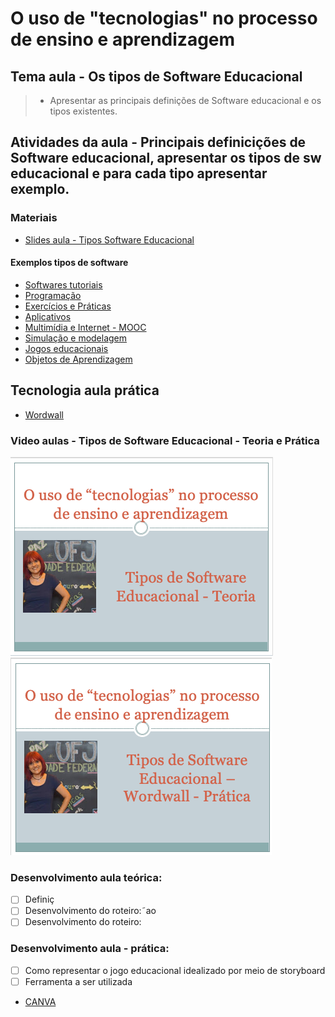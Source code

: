 # O uso de "tecnologias" no processo de ensino e aprendizagem
## Tema aula - Os tipos de Software Educacional
 
>  * Apresentar as principais definições de Software educacional e os tipos existentes.

## Atividades da aula - Principais definicições de Software educacional, apresentar os tipos de sw educacional e para cada tipo apresentar exemplo.

### Materiais
- [Slides aula - Tipos Software Educacional](tipos_sw_educacional.pdf)

#### Exemplos tipos de software
- [Softwares tutoriais](https://www.tabelaperiodicacompleta.com/)
- [Programação](https://turtleacademy.com)
- [Exercícios e Práticas](https://pt.duolingo.com/learn)
- [Aplicativos](https://docs.google.com/document/u/0/?tgif=d)
- [Multimídia e Internet - MOOC](https://www.coursera.org/)
- [Simulação e modelagem](https://phet.colorado.edu/sims/html/concentration/latest/concentration_pt_BR.html)
- [Jogos educacionais](https://www.minecraft.net/pt-br)
- [Objetos de Aprendizagem](http://www.loa.sead.ufscar.br/)


## Tecnologia aula prática
- [Wordwall](https://wordwall.net/)


### Video aulas  -  Tipos de Software Educacional - Teoria e Prática
[![Aula - Tipos de Software Educacional - Teórica](capa_aula09.png)]()
[![Aula - Tipos de Software Educacional - Prática](capa_aula10.png)]()



### Desenvolvimento aula teórica: 

- [ ]  Definiç
- [ ]  Desenvolvimento do roteiro:˜ao 
- [ ]  Desenvolvimento do roteiro:

### Desenvolvimento aula  - prática: 
- [ ]  Como representar o jogo educacional idealizado por meio de storyboard 
- [ ]  Ferramenta a ser utilizada
- [CANVA](https://www.canva.com/pt_br/login/?shouldClearGotAutoSelect)
